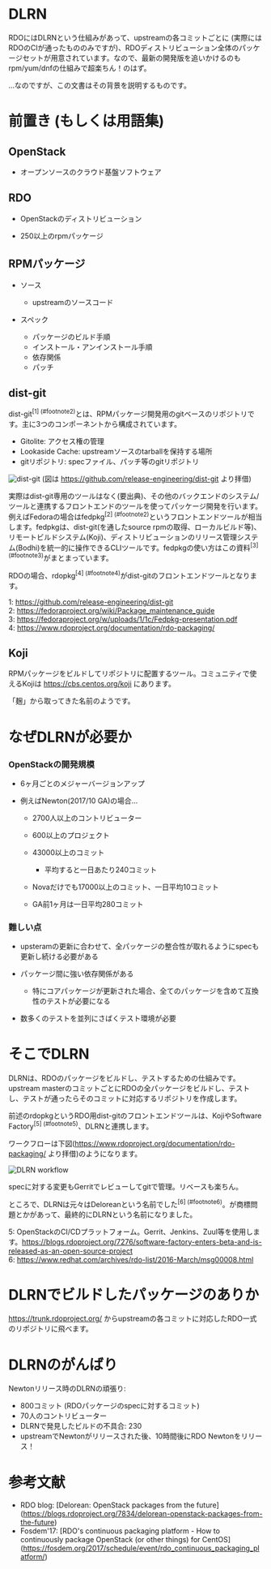 # DLRN

RDOにはDLRNという仕組みがあって、upstreamの各コミットごとに (実際にはRDOのCIが通ったもののみですが)、RDOディストリビューション全体のパッケージセットが用意されています。なので、最新の開発版を追いかけるのもrpm/yum/dnfの仕組みで超楽ちん！のはず。

...なのですが、この文書はその背景を説明するものです。

# 前置き (もしくは用語集)

## OpenStack

- オープンソースのクラウド基盤ソフトウェア

## RDO

- OpenStackのディストリビューション

- 250以上のrpmパッケージ

## RPMパッケージ

- ソース

  - upstreamのソースコード

- スペック

  - パッケージのビルド手順
  - インストール・アンインストール手順
  - 依存関係
  - パッチ

## dist-git

dist-git<sup>[1] (#footnote2)</sup>とは、RPMパッケージ開発用のgitベースのリポジトリです。主に3つのコンポーネントから構成されています。

- Gitolite: アクセス権の管理
- Lookaside Cache: upstreamソースのtarballを保持する場所
- gitリポジトリ: specファイル、パッチ等のgitリポジトリ

![dist-git](https://github.com/release-engineering/dist-git/raw/master/images/storage.png "dist-git")
(図は https://github.com/release-engineering/dist-git より拝借)

実際はdist-git専用のツールはなく(要出典)、その他のバックエンドのシステム/ツールと連携するフロントエンドのツールを使ってパッケージ開発を行います。
例えばFedoraの場合はfedpkg<sup>[2] (#footnote2)</sup>というフロントエンドツールが相当します。fedpkgは、dist-git(を通したsource rpmの取得、ローカルビルド等)、リモートビルドシステム(Koji)、ディストリビューションのリリース管理システム(Bodhi)を統一的に操作できるCLIツールです。fedpkgの使い方はこの資料<sup>[3] (#footnote3)</sup>がまとまっています。

RDOの場合、rdopkg<sup>[4] (#footnote4)</sup>がdist-gitのフロントエンドツールとなります。

<a name="footnote1">1</a>: https://github.com/release-engineering/dist-git<br/>
<a name="footnote2">2</a>: https://fedoraproject.org/wiki/Package_maintenance_guide<br/>
<a name="footnote3">3</a>: https://fedoraproject.org/w/uploads/1/1c/Fedpkg-presentation.pdf<br/>
<a name="footnote4">4</a>: https://www.rdoproject.org/documentation/rdo-packaging/<br/>

## Koji

RPMパッケージをビルドしてリポジトリに配置するツール。コミュニティで使えるKojiは https://cbs.centos.org/koji にあります。

「麹」から取ってきた名前のようです。

# なぜDLRNが必要か

### OpenStackの開発規模

- 6ヶ月ごとのメジャーバージョンアップ

- 例えばNewton(2017/10 GA)の場合...

  - 2700人以上のコントリビューター

  - 600以上のプロジェクト

  - 43000以上のコミット

    - 平均すると一日あたり240コミット

  - Novaだけでも17000以上のコミット、一日平均10コミット

  - GA前1ヶ月は一日平均280コミット

### 難しい点

- upsteramの更新に合わせて、全パッケージの整合性が取れるようにspecも更新し続ける必要がある

- パッケージ間に強い依存関係がある

  - 特にコアパッケージが更新された場合、全てのパッケージを含めて互換性のテストが必要になる

- 数多くのテストを並列にさばくテスト環境が必要

# そこでDLRN

DLRNは、RDOのパッケージをビルドし、テストするための仕組みです。upstream masterのコミットごとにRDOの全パッケージをビルドし、テストし、テストが通ったらそのコミットに対応するリポジトリを作成します。

前述のrdopkgというRDO用dist-gitのフロントエンドツールは、KojiやSoftware Factory<sup>[5] (#footnote5)</sup>、DLRNと連携します。

ワークフローは下図(https://www.rdoproject.org/documentation/rdo-packaging/ より拝借)のようになります。

![DLRN workflow](https://www.rdoproject.org/images/documentation/rdo-full-workflow-high-level-no-buildlogs.png?1464794623 "DLRN workflow")

specに対する変更もGerritでレビューしてgitで管理。リベースも楽ちん。

ところで、DLRNは元々はDeloreanという名前でした<sup>[6] (#footnote6)</sup>。が商標問題とかがあって、最終的にDLRNという名前になりました。

<a name="footnote5">5</a>: OpenStackのCI/CDプラットフォーム。Gerrit、Jenkins、Zuul等を使用します。https://blogs.rdoproject.org/7276/software-factory-enters-beta-and-is-released-as-an-open-source-project<br/>
<a name="footnote6">6</a>: https://www.redhat.com/archives/rdo-list/2016-March/msg00008.html<br/>

# DLRNでビルドしたパッケージのありか

https://trunk.rdoproject.org/ からupstreamの各コミットに対応したRDO一式のリポジトリに飛べます。

# DLRNのがんばり

Newtonリリース時のDLRNの頑張り:

- 800コミット (RDOパッケージのspecに対するコミット)
- 70人のコントリビューター
- DLRNで発見したビルドの不具合: 230
- upstreamでNewtonがリリースされた後、10時間後にRDO Newtonをリリース！

# 参考文献

- RDO blog: [Delorean: OpenStack packages from the future] (https://blogs.rdoproject.org/7834/delorean-openstack-packages-from-the-future)
- Fosdem'17: [RDO's continuous packaging platform - How to continuously package OpenStack (or other things) for CentOS] (https://fosdem.org/2017/schedule/event/rdo_continuous_packaging_platform/)

